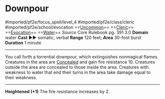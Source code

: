 # Downpour
#imported/pf2e/focus_spell/level_4 #imported/pf2e/class/cleric #imported/pf2e/school/evocation 
==[Uncommon](uncommon.md)== ==[Cleric](rules/traits/cleric.md)== ==[Evocation](evocation.md)== ==[Water](water.md)==
*Source* Core Rulebook pg. 391 3.0
**Domain** water
**Cast** ►► somatic, verbal
**Range** 120 feet; **Area** 30-foot burst
**Duration** 1 minute

---
You call forth a torrential downpour, which extinguishes nonmagical flames. Creatures in the area are [Concealed](../../../Conditions/Concealed.md) and gain fire resistance 10. Creatures outside the area are concealed to those inside the area. Creatures with weakness to water that end their turns in the area take damage equal to their weakness.

<hr>

**Heightened (+1)** The fire resistance increases by 2.